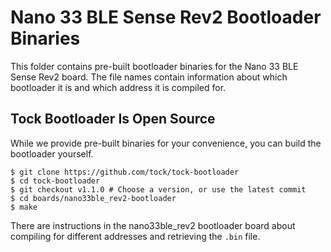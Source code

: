 Nano 33 BLE Sense Rev2 Bootloader Binaries
===============================

This folder contains pre-built bootloader binaries for the Nano 33 BLE Sense Rev2 board.
The file names contain information about which bootloader it is and which
address it is compiled for.

Tock Bootloader Is Open Source
------------------------------

While we provide pre-built binaries for your convenience, you can build the
bootloader yourself.

```
$ git clone https://github.com/tock/tock-bootloader
$ cd tock-bootloader
$ git checkout v1.1.0 # Choose a version, or use the latest commit
$ cd boards/nano33ble_rev2-bootloader
$ make
```

There are instructions in the nano33ble_rev2 bootloader board about compiling for
different addresses and retrieving the `.bin` file.
